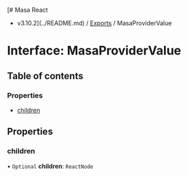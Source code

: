 [# Masa React
 - v3.10.2](../README.md) / [Exports](../modules.md) / MasaProviderValue

# Interface: MasaProviderValue

## Table of contents

### Properties

- [children](MasaProviderValue.md#children)

## Properties

### children

• `Optional` **children**: `ReactNode`

